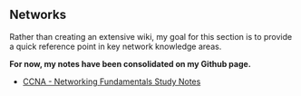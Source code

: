 ## Networks
Rather than creating an extensive wiki, my goal for this section is to provide a quick reference point in key network knowledge areas.

**For now, my notes have been consolidated on my Github page.**
<ul>
    <li><a href="https://github.com/tinaellis/Infosec-Network-Notes/tree/main/CCNA" target="_blank">CCNA - Networking Fundamentals Study Notes</a></li>
</ul>